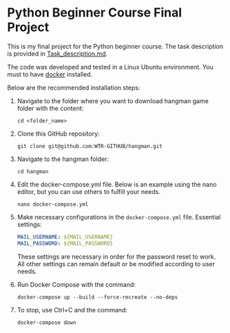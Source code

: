 # Python Beginner Course Final Project

This is my final project for the Python beginner course. The task description is provided in [Task_description.md](https://github.com/WTR-GITHUB/hangman/blob/main/Task_description.md).

The code was developed and tested in a Linux Ubuntu environment. You must to have [docker](https://docs.docker.com/engine/install/ubuntu/) installed.

Below are the recommended installation steps:

1. Navigate to the folder where you want to download hangman game folder with the content:
    ```
    cd <folder_name>
    ```

2. Clone this GitHub repository:
    ```
    git clone git@github.com:WTR-GITHUB/hangman.git
    ```
    
3. Navigate to the hangman folder:
    ```
    cd hangman
    ```  
    
4. Edit the docker-compose.yml file. Below is an example using the nano editor, but you can use others to fulfill your needs.
    ```
    nano docker-compose.yml
    ```

5. Make necessary configurations in the `docker-compose.yml` file. Essential settings:
    ```yaml
    MAIL_USERNAME: ${MAIL_USERNAME}
    MAIL_PASSWORD: ${MAIL_PASSWORD}
    ```
    These settings are necessary in order for the password reset to work. All other settings can remain default or be modified according to user needs.

6. Run Docker Compose with the command:
    ```
    docker-compose up --build --force-recreate --no-deps
    ```

7. To stop, use Ctrl+C and the command:
    ```
    docker-compose down
    ```
